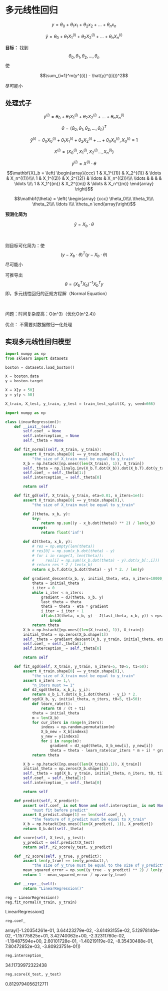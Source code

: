 <head>
    <script src="https://cdn.mathjax.org/mathjax/latest/MathJax.js?config=TeX-AMS-MML_HTMLorMML" type="text/javascript"></script>
    <script type="text/x-mathjax-config">
        MathJax.Hub.Config({
            tex2jax: {
            skipTags: ['script', 'noscript', 'style', 'textarea', 'pre'],
            inlineMath: [['$','$']]
            }
        });
    </script>
</head>

# 多元线性回归

$$y = \theta_0 + \theta_1x_1 + \theta_2x_2 + ... + \theta_nx_n$$

$$\hat{y} = \theta_0 + \theta_1X_1^{(i)} + \theta_2X_2^{(i)} + ... + \theta_nX_n^{(i)}$$

**目标：** 找到$$\theta_0,\theta_1,\theta_2,...,\theta_n$$使

$$\sum_{i=1}^m(y^{(i)} - \hat{y}^{(i)})^2$$

尽可能小

## 处理式子

$$\hat{y}^{(i)} = \theta_0 + \theta_1X_1^{(i)} + \theta_2X_2^{(i)} + ... + \theta_nX_n^{(i)}$$

$$\theta = (\theta_0, \theta_1, \theta_2,...,\theta_n)^T$$

$$\hat{y}^{(i)} = \theta_0X_0^{(i)} + \theta_1X_1^{(i)} + \theta_2X_2^{(i)} + ... + \theta_nX_n^{(i)}, X_0^{(i)}\equiv1$$

$$X^{(i)} = (X_0^{(i)},X_1^{(i)},X_2^{(i)}...,X_n^{(i)})$$

$$\hat{y}^{(i)} = X^{(i)}·\theta$$

$$\mathbf{X}_b =
\left( \begin{array}{ccc}
1 & X_1^{(1)} & X_2^{(1)} & \ldots & X_n^{(1)}\\\\
1 & X_1^{(2)} & X_2^{(2)} & \ldots & X_n^{(2)}\\\\
\ldots &  &  & & \ldots \\\\
1 & X_1^{(m)} & X_2^{(m)} & \ldots & X_n^{(m)}
\end{array} \right)$$

$$\mathbf{\theta} =
\left( \begin{array} {ccc}
\theta_0\\\\
\theta_1\\\\
\theta_2\\\\
\ldots \\\\
\theta_n
\end{array}\right)$$

**预测化简为**

$$\hat{y} = X_b · \theta$$

<br/>

则目标可化简为：使
$$(y - X_b·\theta)^T(y - X_b·\theta)$$
尽可能小

可推导出
$$\theta = (X_b^TX_b)^{-1}X_b^Ty$$
即，多元线性回归的正规方程解（Normal Equation）

<br/>

问题：时间复杂度高：O(n^3)（优化O(n^2.4)）

优点： 不需要对数据做归一化处理

## 实现多元线性回归模型

```python
import numpy as np
from sklearn import datasets
```

```python
boston = datasets.load_boston()

X = boston.data
y = boston.target

X = X[y < 50]
y = y[y < 50]
```

```python
X_train, X_test, y_train, y_test = train_test_split(X, y, seed=666)
```

```python
import numpy as np

class LinearRegression():
    def __init__(self):
        self.coef_ = None
        self.interception_ = None
        self._theta = None

    def fit_normal(self, X_train, y_train):
        assert X_train.shape[0] == y_train.shape[0],\
            "the size of X_train must be equal to y_train"
        X_b = np.hstack([np.ones((len(X_train), 1)), X_train])
        self._theta = np.linalg.inv(X_b.T.dot(X_b)).dot(X_b.T).dot(y_train)
        self.coef_ = self._theta[1:]
        self.interception_ = self._theta[0]

        return self

    def fit_gd(self, X_train, y_train, eta=0.01, n_iters=1e4):
        assert X_train.shape[0] == y_train.shape[0],\
            "the size of X_train must be equal to y_train"

        def J(theta, x_b, y):
            try:
                return np.sum((y - x_b.dot(theta)) ** 2) / len(x_b)
            except:
                return float('inf')

        def dJ(theta, x_b, y):
            # res = np.empty(len(theta))
            # res[0] = np.sum(x_b.dot(theta) - y)
            # for i in range(1, len(theta)):
            #     res[i] = np.sum((x_b.dot(theta) - y).dot(x_b[:,i]))
            # return res * 2 / len(x_b)
            return x_b.T.dot(x_b.dot(theta) - y) * 2. / len(y)

        def gradient_descent(x_b, y, initial_theta, eta, n_iters=10000, epsilon=1e-8):
            theta = initial_theta
            i_iter = 0
            while i_iter < n_iters:
                gradient = dJ(theta, x_b, y)
                last_theta = theta
                theta = theta - eta * gradient
                i_iter = i_iter + 1
                if(abs(J(theta, x_b, y) - J(last_theta, x_b, y)) < epsilon):
                    break
            return theta
        X_b = np.hstack([np.ones((len(X_train), 1)), X_train])
        initial_theta = np.zeros(X_b.shape[1])
        self._theta = gradient_descent(X_b, y_train, initial_theta, eta, n_iters)
        self.coef_ = self._theta[1:]
        self.interception_ = self._theta[0]

        return self

    def fit_sgd(self, X_train, y_train, n_iters=5, t0=5, t1=50):
        assert X_train.shape[0] == y_train.shape[0],\
            "the size of X_train must be equal to y_train"
        assert n_iters >= 1,\
            "n_iters must >= 1"
        def dJ_sgd(theta, x_b_i, y_i):
            return x_b_i.T.dot(x_b_i.dot(theta) - y_i) * 2.
        def sgd(X_b, y, initial_theta, n_iters, t0=5, t1=50):
            def learn_rate(t):
                return t0 / (t + t1)
            theta = initial_theta
            m = len(X_b)
            for cur_iters in range(n_iters):
                indexs = np.random.permutation(m)
                X_b_new = X_b[indexs]
                y_new = y[indexs]
                for i in range(m):
                    gradient = dJ_sgd(theta, X_b_new[i], y_new[i])
                    theta = theta - learn_rate(cur_iters * m + i) * gradient
            return theta

        X_b = np.hstack([np.ones((len(X_train),1)), X_train])
        initial_theta = np.zeros(X_b.shape[1])
        self._theta = sgd(X_b, y_train, initial_theta, n_iters, t0, t1)
        self.coef_ = self._theta[1:]
        self.interception_ = self._theta[0]

        return self

    def predict(self, X_predict):
        assert self.coef_ is not None and self.interception_ is not None,\
            "must fit before predict"
        assert X_predict.shape[1] == len(self.coef_),\
            "the feature of X_predict must be equal to X_train"
        X_b = np.hstack([np.ones((len(X_predict), 1)), X_predict])
        return X_b.dot(self._theta)

    def score(self, X_test, y_test):
        y_predict = self.predict(X_test)
        return self._r2_score(y_test, y_predict)

    def _r2_score(self, y_true, y_predict):
        assert len(y_true) == len(y_predict),\
            "the size of y_true must be equal to the size of y_predict"
        mean_squared_error = np.sum((y_true - y_predict) ** 2) / len(y_true)
        return 1 - mean_squared_error / np.var(y_true)

    def __repr__(self):
        return "LinearRegression()"
```

```python
reg = LinearRegression()
reg.fit_normal(X_train, y_train)
```

LinearRegression()

```python
reg.coef_
```

array([-1.20354261e-01,  3.64423279e-02, -3.61493155e-02,  5.12978140e-02,
           -1.15775825e+01,  3.42740062e+00, -2.32311760e-02, -1.19487594e+00,
            2.60101728e-01, -1.40219119e-02, -8.35430488e-01,  7.80472852e-03,
           -3.80923751e-01])

```python
reg.interception_
```

34.11739972322438

```python
reg.score(X_test, y_test)
```

0.8129794056212711